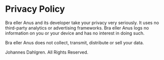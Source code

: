 # Privacy Policy
Bra eller Anus and its developer take your privacy very seriously. It uses no third-party analytics or advertising frameworks. Bra eller Anus logs no information on you or your device and has no interest in doing such.

Bra eller Anus does not collect, transmit, distribute or sell your data.

Johannes Dahlgren. All Rights Reserved.